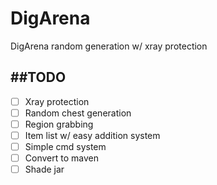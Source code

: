 # DigArena
DigArena random generation w/ xray protection


##TODO
---
- [ ] Xray protection
- [ ] Random chest generation
- [ ] Region grabbing
- [ ] Item list w/ easy addition system
- [ ] Simple cmd system
- [ ] Convert to maven
- [ ] Shade jar
